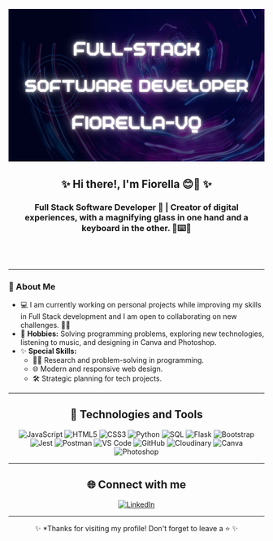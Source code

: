 <p align="center">
  <img src="https://github.com/Fiorella-vq/Fiorella-vq/blob/f23b920428221d056448f8f15e2974c4e692984e/1.jpg?raw=true" width="800" height="300">
</p>

<h2 align="center">✨ Hi there!, I'm Fiorella 😊👋 ✨</h2>
<h3 align="center">Full Stack Software Developer 🚀 | Creator of digital experiences, with a magnifying glass in one hand and a keyboard in the other. 🔎⌨️🌟</h3>

<p align="center">
  <a href="https://github.com/aFiorella" target="_blank">
   
  </a>
  <br><br>
 
</p>

---

### 🌟 About Me
- 💻 I am currently working on personal projects while improving my skills in Full Stack development and I am open to collaborating on new challenges. 💪🏻
- 🎨 **Hobbies:** Solving programming problems, exploring new technologies, listening to music, and designing in Canva and Photoshop.
- ✨ **Special Skills:**  
  - 🚀👀 Research and problem-solving in programming.  
  - 🌐 Modern and responsive web design.  
  - 🛠️ Strategic planning for tech projects.

---

<h2 align="center">🚀 Technologies and Tools</h2>

<div align="center">
  <!-- Programming Languages -->
  <img src="https://img.shields.io/badge/JavaScript-F7DF1E?style=for-the-badge&logo=javascript&logoColor=black" alt="JavaScript" />
  <img src="https://img.shields.io/badge/HTML5-E34F26?style=for-the-badge&logo=html5&logoColor=white" alt="HTML5" />
  <img src="https://img.shields.io/badge/CSS3-1572B6?style=for-the-badge&logo=css3&logoColor=white" alt="CSS3" />
  <img src="https://img.shields.io/badge/Python-3776AB?style=for-the-badge&logo=python&logoColor=white" alt="Python" />
  <img src="https://img.shields.io/badge/SQL-4479A1?style=for-the-badge&logo=postgresql&logoColor=white" alt="SQL" />
  
  <!-- Frameworks and Libraries -->
  <img src="https://img.shields.io/badge/Flask-000000?style=for-the-badge&logo=flask&logoColor=white" alt="Flask" />
  <img src="https://img.shields.io/badge/Bootstrap-7952B3?style=for-the-badge&logo=bootstrap&logoColor=white" alt="Bootstrap" />
  <img src="https://img.shields.io/badge/Jest-C21325?style=for-the-badge&logo=jest&logoColor=white" alt="Jest" />

  <!-- Tools -->
  <img src="https://img.shields.io/badge/Postman-FF6C37?style=for-the-badge&logo=postman&logoColor=white" alt="Postman" />
  <img src="https://img.shields.io/badge/VS_Code-007ACC?style=for-the-badge&logo=visual-studio-code&logoColor=white" alt="VS Code" />
  <img src="https://img.shields.io/badge/GitHub-181717?style=for-the-badge&logo=github&logoColor=white" alt="GitHub" />
  <img src="https://img.shields.io/badge/Cloudinary-00BFFF?style=for-the-badge&logo=cloudinary&logoColor=white" alt="Cloudinary" />
  <img src="https://img.shields.io/badge/Canva-00C4CC?style=for-the-badge&logo=canva&logoColor=white" alt="Canva" />
  <img src="https://img.shields.io/badge/Photoshop-31A8FF?style=for-the-badge&logo=adobe-photoshop&logoColor=white" alt="Photoshop" />
</div>

---

<h2 align="center">🌐 Connect with me</h2>

<div align="center">
  <a href="https://www.linkedin.com/in/fiorella-viscardi-quagliata" target="_blank">
    <img src="https://img.shields.io/badge/linkedin-%230077B5.svg?&style=for-the-badge&logo=linkedin&logoColor=white" alt="LinkedIn" />
  </a>
</div>

---

<p align="center">✨ *Thanks for visiting my profile! Don't forget to leave a ⭐ ✨</p>



